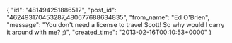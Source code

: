  {
   "id": "481494251886512",
   "post_id": "462493170453287_480677688634835",
   "from_name": "Ed O'Brien",
   "message": "You don't need a license to travel Scott!  So why would I carry it around with me?  ;)",
   "created_time": "2013-02-16T00:10:53+0000"
 }
